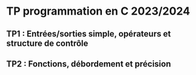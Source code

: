 # TP programmation en C 2023/2024
## TP1 : Entrées/sorties simple, opérateurs et structure de contrôle 
## TP2 : Fonctions, débordement et précision 
